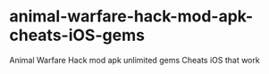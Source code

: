 # animal-warfare-hack-mod-apk-cheats-iOS-gems
Animal Warfare Hack mod apk unlimited gems Cheats iOS that work

